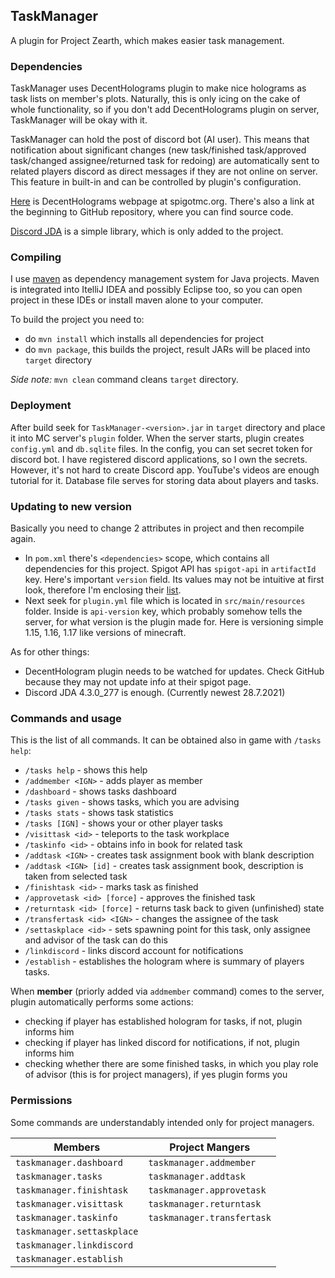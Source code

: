 ## TaskManager
A plugin for Project Zearth, which makes easier task management.

### Dependencies
TaskManager uses DecentHolograms plugin to make nice holograms as task lists on member's plots. Naturally, this is only icing
on the cake of whole functionality, so if you don't add DecentHolograms plugin on server, TaskManager will be okay with it.

TaskManager can hold the post of discord bot (AI user). This means that notification about significant changes
(new task/finished task/approved task/changed assignee/returned task for redoing) are automatically sent to related
players discord as direct messages if they are not online on server. This feature in built-in and can be controlled by
plugin's configuration.

[Here](https://www.spigotmc.org/resources/decentholograms-1-8-1-20-1-papi-support-no-dependencies.96927/) is DecentHolograms
webpage at spigotmc.org. There's also a link at the beginning to GitHub repository, where you can find source code.

[Discord JDA](https://github.com/DV8FromTheWorld/JDA) is a simple library, which is only added to the project.

### Compiling
I use [maven](https://maven.apache.org/) as dependency management system for Java projects.
Maven is integrated into ItelliJ IDEA and possibly Eclipse too, so you can open project in these IDEs or install
maven alone to your computer.

To build the project you need to:

- do `mvn install` which installs all dependencies for project
- do `mvn package`, this builds the project, result JARs will be placed into `target` directory

*Side note:* `mvn clean` command cleans `target` directory.

### Deployment

After build seek for `TaskManager-<version>.jar` in `target` directory and place it into MC server's `plugin` folder.
When the server starts, plugin creates `config.yml` and `db.sqlite` files. In the config, you can set secret token
for discord bot. I have registered discord applications, so I own the secrets. However, it's not hard to create Discord
app. YouTube's videos are enough tutorial for it. Database file serves for storing data about players and tasks.

### Updating to new version

Basically you need to change 2 attributes in project and then recompile again.
- In `pom.xml` there's `<dependencies>` scope, which contains all dependencies for this project.
  Spigot API has `spigot-api` in `artifactId` key. Here's important `version` field. Its values may not be intuitive
  at first look, therefore I'm enclosing their [list](https://hub.spigotmc.org/nexus/content/repositories/snapshots/org/spigotmc/spigot-api/).
- Next seek for `plugin.yml` file which is located in `src/main/resources` folder.
  Inside is `api-version` key, which probably somehow tells the server, for what version is the plugin made for.
  Here is versioning simple 1.15, 1.16, 1.17 like versions of minecraft.
  
As for other things:
- DecentHologram plugin needs to be watched for updates. Check GitHub because they may not update info at their spigot page.
- Discord JDA 4.3.0_277 is enough. (Currently newest 28.7.2021)

### Commands and usage

This is the list of all commands. It can be obtained also in game with `/tasks help`:
- `/tasks help` - shows this help
- `/addmember <IGN>` - adds player as member
- `/dashboard` - shows tasks dashboard
- `/tasks given` - shows tasks, which you are advising
- `/tasks stats` - shows task statistics
- `/tasks [IGN]` - shows your or other player tasks
- `/visittask <id>` - teleports to the task workplace
- `/taskinfo <id>` - obtains info in book for related task
- `/addtask <IGN>` - creates task assignment book with blank description
- `/addtask <IGN> [id]` - creates task assignment book, description is taken from selected task
- `/finishtask <id>` - marks task as finished
- `/approvetask <id> [force]` - approves the finished task
- `/returntask <id> [force]` - returns task back to given (unfinished) state
- `/transfertask <id> <IGN>` - changes the assignee of the task
- `/settaskplace <id>` - sets spawning point for this task, only assignee and advisor of the task can do this
- `/linkdiscord` - links discord account for notifications
- `/establish` - establishes the hologram where is summary of players tasks.

When **member** (priorly added via `addmember` command) comes to the server, plugin automatically performs some actions:
- checking if player has established hologram for tasks, if not, plugin informs him
- checking if player has linked discord for notifications, if not, plugin informs him
- checking whether there are some finished tasks, in which you play role of advisor (this is for project managers), if
yes plugin forms you

### Permissions

Some commands are understandably intended only for project managers.

| Members                    | Project Mangers            |
|----------------------------|----------------------------|
| `taskmanager.dashboard`    | `taskmanager.addmember`    |
| `taskmanager.tasks`        | `taskmanager.addtask`      |
| `taskmanager.finishtask`   | `taskmanager.approvetask`  |
| `taskmanager.visittask`    | `taskmanager.returntask`   |
| `taskmanager.taskinfo`     | `taskmanager.transfertask` |
| `taskmanager.settaskplace` |                            |
| `taskmanager.linkdiscord`  |                            |
| `taskmanager.establish`    |                            |

